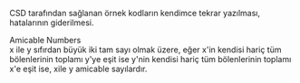 CSD tarafından sağlanan örnek kodların kendimce tekrar yazılması, hatalarının giderilmesi.<br/>

Amicable Numbers<br/>
x ile y sıfırdan büyük iki tam sayı olmak üzere, eğer x'in kendisi hariç tüm bölenlerinin toplamı y'ye eşit ise y'nin kendisi hariç tüm bölenlerinin toplamı x'e eşit ise, xile y amicable sayılardır. 
